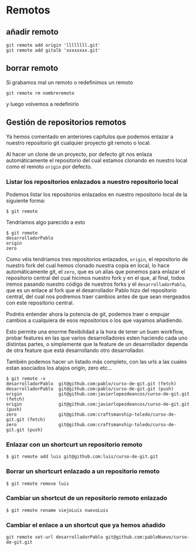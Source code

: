 # Remotos
## añadir remoto
````
git remote add origin 'llllllll.git'
git remote add gitalb 'xxxxxxxx.git'
````
## borrar remoto
Si grabamos mal un remoto o redefinimos un remoto
````
git remote rm nombreremoto
````
y luego  volvemos a redefinirlo



## Gestión de repositorios remotos

Ya hemos comentado en anteriores capítulos que podemos enlazar a nuestro repositorio git cualquier proyecto git remoto o local.

Al hacer un clone de un proyecto, por defecto git nos enlaza automáticamente el repositorio del cual estamos clonando en nuestro local como el remoto `origin` por defecto.

### Listar los repositorios enlazados a nuestro repositorio local

Podemos listar los repositorios enlazados en nuestro repositorio local de la siguiente forma:

```
$ git remote
```   
Tendríamos algo parecido a esto

```
$ git remote
desarrolladorPablo
origin
zero
```

Como véis tendríamos tres repositorios enlazados, `origin`, el repositorio de nuestro fork del cual hemos clonado nuestra copia en local, lo hace automáticamente git, el `zero`, que es un alias que ponemos para enlazar el repositorio central del cual hicimos nuestro fork y en el que, al final, todos iremos pasando nuestro código de nuestros forks y el `desarrolladorPablo`, que es un enlace al fork que el desarrollador Pablo hizo del repositorio central, del cual nos podremos traer cambios antes de que sean mergeados con este repositorio central.

Podréis entender ahora la potencia de git, podemos traer o empujar cambios a cualquiera de esos repositorios o los que vayamos añadiendo.

Esto permite una enorme flexibilidad a la hora de tener un buen workflow, probar features en las que varios desarrolladores esten haciendo cada uno distintas partes, o simplemente que la feature de un desarrollador dependa de otra feature que está desarrollando otro desarrollador.

También podemos hacer un listado más completo, con las urls a las cuales estan asociados los atajos origin, zero etc...

```
$ git remote -v
desarrolladorPablo	git@github.com:pablo/curso-de-git.git (fetch)
desarrolladorPablo	git@github.com:pablo/curso-de-git.git (push)
origin				git@github.com:javierlopezdeancos/curso-de-git.git (fetch)
origin				git@github.com:javierlopezdeancos/curso-de-git.git (push)
zero				git@github.com:craftsmanship-toledo/curso-de-git.git (fetch)
zero				git@github.com:craftsmanship-toledo/curso-de-git.git (push)
```

### Enlazar con un shortcurt un repositorio remoto

```
$ git remote add luis git@github.com:luis/curso-de-git.git
```

### Borrar un shortcurt enlazado a un repositorio remoto

```
$ git remote remove luis
```

### Cambiar un shortcut de un repositorio remoto enlazado

```
$ git remote rename viejoLuis nuevoLuis
```

### Cambiar el enlace a un shortcut que ya hemos añadido

```
git remote set-url desarrolladorPablo git@github.com:pabloNuevo/curso-de-git.git
```
